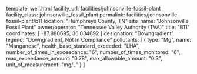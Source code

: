 template: well.html
facility_url: facilities/johnsonville-fossil-plant
facility_class: johnsonville_fossil_plant
permalink: facilities/johnsonville-fossil-plant/b11
location: "Humphreys County, TN"
site_name: "Johnsonville Fossil Plant"
owner/operator: "Tennessee Valley Authority (TVA)"
title: "B11"
coordinates: [
  -87.980695,
  36.034692
]
designation: "Downgradient"
legend: "Downgradient, Not In Compliance"
pollutants: [
  {
  type: "Mg",
  name: "Manganese",
  health_base_standard_exceeded: "LHA",
  number_of_times_in_exceedance: "6",
  number_of_times_monitored: "6",
  max_exceedance_amount: "0.78",
  max_allowable_amount: "0.3",
  unit_of_measurement: "mg/L"
  }
]
